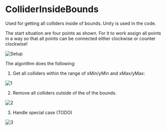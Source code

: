 # ColliderInsideBounds

Used for getting all colliders inside of bounds. Unity is used in the code.

The start situation are four points as shown. For it to work assign all points in a way so that all points can be connected either clockwise or counter clockwise!

![Setup](https://user-images.githubusercontent.com/38137603/178111287-1ac87d95-466b-429b-8170-c8503923d123.png)

The algorithm does the following:

1. Get all colliders within the range of xMin/yMin and xMax/yMax:

![1](https://user-images.githubusercontent.com/38137603/178111332-5f4f9179-37c9-4815-8477-c343cd172dbe.png)

2. Remove all colliders outside of the of the bounds.

![2](https://user-images.githubusercontent.com/38137603/178111354-94cb1fc7-4d45-4bff-aa06-f82b215ecdf3.png)

3. Handle special case (TODO)

![3](https://user-images.githubusercontent.com/38137603/178111366-99566f36-5533-439a-8cf9-e82fc04ef5ba.png)
